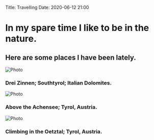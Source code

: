 Title: Travelling
Date: 2020-06-12 21:00

# In my spare time I like to be in the nature.
## Here are some places I have been lately.

![Photo]({attach}images/dreizinnen_wanderung_nik.JPG)
### Drei Zinnen; Southtyrol; Italian Dolomites.

![Photo]({attach}images/IMG_20170908_182103.jpg)
### Above the Achensee; Tyrol, Austria.

![Photo]({attach}images/IMG_20180926_185843.jpg)
### Climbing in the Oetztal; Tyrol, Austria.